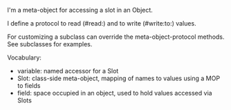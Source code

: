 I'm a meta-object for accessing a slot in an Object. I define a protocol to read (#read:) and to write (#write:to:) values. For customizing a subclass can override the meta-object-protocol methods. See subclasses for examples.Vocabulary:- variable: named accessor for a Slot- Slot: class-side meta-object, mapping of names to values using a MOP to fields- field: space occupied in an object, used to hold values accessed via Slots
